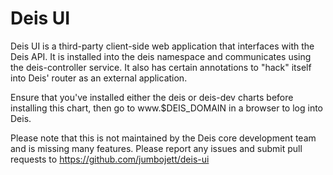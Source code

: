 # Deis UI

Deis UI is a third-party client-side web application that interfaces with the Deis API. It is
installed into the deis namespace and communicates using the deis-controller service. It also
has certain annotations to "hack" itself into Deis' router as an external application.

Ensure that you've installed either the deis or deis-dev charts before installing this chart,
then go to www.$DEIS_DOMAIN in a browser to log into Deis.

Please note that this is not maintained by the Deis core development team and is missing many
features. Please report any issues and submit pull requests to https://github.com/jumbojett/deis-ui
